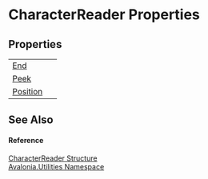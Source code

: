 # CharacterReader Properties




## Properties
<table>
<tr>
<td><a href="P_Avalonia_Utilities_CharacterReader_End">End</a></td>
<td> </td>
</tr>
<tr>
<td><a href="P_Avalonia_Utilities_CharacterReader_Peek">Peek</a></td>
<td> </td>
</tr>
<tr>
<td><a href="P_Avalonia_Utilities_CharacterReader_Position">Position</a></td>
<td> </td>
</tr>
</table>

## See Also


#### Reference
<a href="T_Avalonia_Utilities_CharacterReader">CharacterReader Structure</a>  
<a href="N_Avalonia_Utilities">Avalonia.Utilities Namespace</a>  

